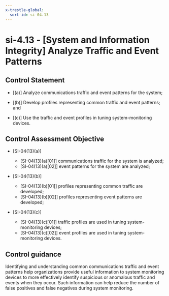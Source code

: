 ```yaml
---
x-trestle-global:
  sort-id: si-04.13
---
```


# si-4.13 - \[System and Information Integrity\] Analyze Traffic and Event Patterns

## Control Statement

- \[(a)\] Analyze communications traffic and event patterns for the system;

- \[(b)\] Develop profiles representing common traffic and event patterns; and

- \[(c)\] Use the traffic and event profiles in tuning system-monitoring devices.

## Control Assessment Objective

- \[SI-04(13)(a)\]

  - \[SI-04(13)(a)[01]\] communications traffic for the system is analyzed;
  - \[SI-04(13)(a)[02]\] event patterns for the system are analyzed;

- \[SI-04(13)(b)\]

  - \[SI-04(13)(b)[01]\] profiles representing common traffic are developed;
  - \[SI-04(13)(b)[02]\] profiles representing event patterns are developed;

- \[SI-04(13)(c)\]

  - \[SI-04(13)(c)[01]\] traffic profiles are used in tuning system-monitoring devices;
  - \[SI-04(13)(c)[02]\] event profiles are used in tuning system-monitoring devices.

## Control guidance

Identifying and understanding common communications traffic and event patterns help organizations provide useful information to system monitoring devices to more effectively identify suspicious or anomalous traffic and events when they occur. Such information can help reduce the number of false positives and false negatives during system monitoring.
